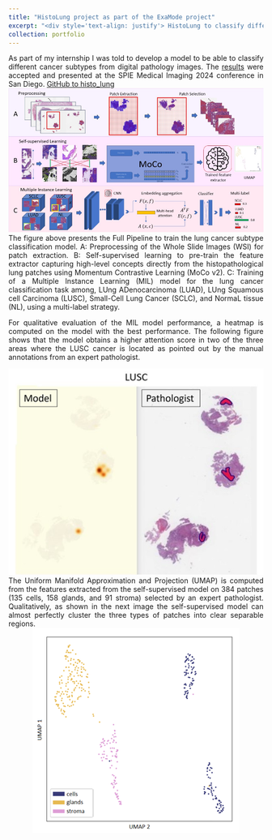 ```yaml
---
title: "HistoLung project as part of the ExaMode project"
excerpt: "<div style='text-align: justify'> HistoLung to classify different lung cancer subtypes from digital biopsies (Whole Slide Images) using self-supervised learning and multiple instance learning.</div>"
collection: portfolio
---
```


<div style='text-align: justify'>As part of my internship I was told to develop a model to be able to classify different cancer subtypes from digital pathology images. The <a href='https://www.spiedigitallibrary.org/conference-proceedings-of-spie/12933/3006708/A-full-pipeline-to-analyze-lung-histopathology-images/10.1117/12.3006708.short'>results</a> were accepted and presented at the SPIE Medical Imaging 2024 conference in San Diego. <a href='https://github.com/lluisb3/histo_lung'>GitHub to histo_lung</a></div>

<img src='/images/pipeline_hlung.png'>

<div style='text-align: justify'>The figure above presents the Full Pipeline to train the lung cancer subtype classification model. A: Preprocessing of the Whole Slide Images (WSI) for patch extraction. B: Self-supervised learning to pre-train the feature extractor capturing high-level concepts directly from the histopathological lung patches using Momentum Contrastive Learning (MoCo v2). C: Training of a Multiple Instance Learning (MIL) model for the lung cancer classification task among, LUng ADenocarcinoma (LUAD), LUng Squamous cell Carcinoma (LUSC), Small-Cell Lung Cancer (SCLC), and NormaL tissue (NL), using a multi-label strategy.<br>

For qualitative evaluation of the MIL model performance, a heatmap is computed on the model with the best performance. The following figure shows that the model obtains a higher attention score in two of the three areas where the LUSC cancer is located as pointed out by the manual annotations from an expert pathologist.</div>

<img src='/images/heatmaps.png'>

<div style='text-align: justify'>The Uniform Manifold Approximation and Projection (UMAP) is computed from the features extracted from the self-supervised model on 384 patches (135 cells, 158 glands, and 91 stroma) selected by an expert pathologist. Qualitatively, as shown in the next image the self-supervised model can almost perfectly cluster the three types of patches into clear separable regions.</div>
<div style='text-align: center'><img src='/images/umap_self-supervision.png'> </div>

